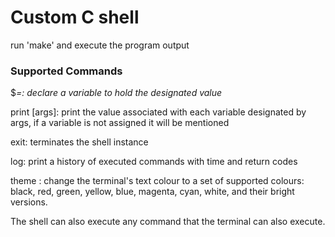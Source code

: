 # Custom C shell

run 'make' and execute the program output



### Supported Commands

$<var>=<value>: declare a variable to hold the designated value

print [args]: print the value associated with each variable designated by args, if a variable is not assigned it will be mentioned

exit: terminates the shell instance

log: print a history of executed commands with time and return codes

theme <arg>: change the terminal's text colour to a set of supported colours: black, red, green, yellow, blue, magenta, cyan, white, and their bright versions.

The shell can also execute any command that the terminal can also execute.



